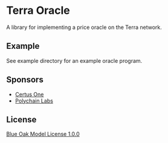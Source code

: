 # Terra Oracle

A library for implementing a price oracle on the Terra network.

## Example

See example directory for an example oracle program.

## Sponsors

* [Certus One](https://certus.one/)
* [Polychain Labs](https://polychainlabs.com/)

## License

[Blue Oak Model License 1.0.0](https://blueoakcouncil.org/license/1.0.0)